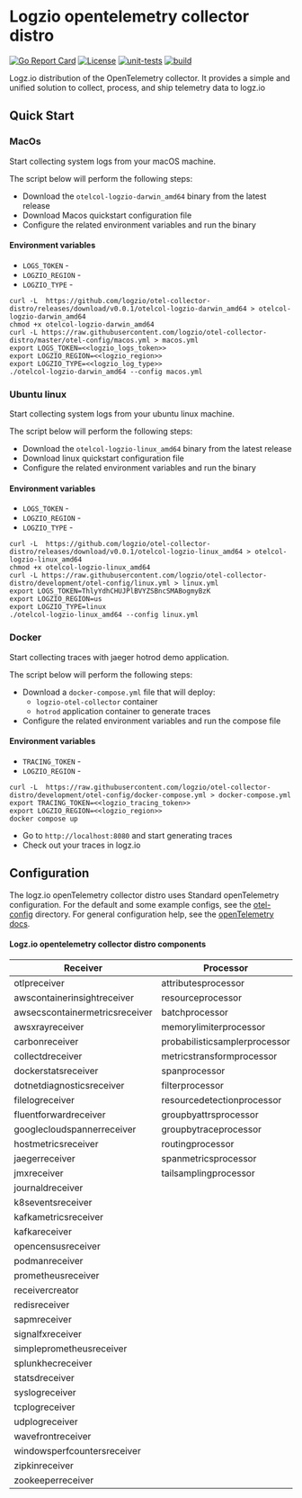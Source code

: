 # Logzio opentelemetry collector distro
[![Go Report Card](https://goreportcard.com/badge/github.com/logzio/otel-collector-distro/logzio/exporter/logzioexporter)](https://goreportcard.com/report/github.com/logzio/otel-collector-distro/logzio/exporter/logzioexporter)
[![License](https://img.shields.io/badge/License-Apache_2.0-blue.svg)](https://opensource.org/licenses/Apache-2.0)
[![unit-tests](https://github.com/logzio/otel-collector-distro/actions/workflows/test-go.yml/badge.svg)](https://github.com/logzio/otel-collector-distro/actions/workflows/test-go.yml)
[![build](https://github.com/logzio/otel-collector-distro/actions/workflows/release-artifacts.yml/badge.svg)](https://github.com/logzio/otel-collector-distro/actions/workflows/release-artifacts.yml)


Logz.io distribution of the OpenTelemetry collector. It provides a simple and unified solution to collect, process, and ship telemetry data to logz.io

## Quick Start
### MacOs
Start collecting system logs from your macOS machine.

The script below will perform the following steps:
- Download the `otelcol-logzio-darwin_amd64` binary from the latest release
- Download Macos quickstart configuration file
- Configure the related environment variables and run the binary

#### Environment variables
- `LOGS_TOKEN` -
- `LOGZIO_REGION` -
- `LOGZIO_TYPE` -

```shell
curl -L  https://github.com/logzio/otel-collector-distro/releases/download/v0.0.1/otelcol-logzio-darwin_amd64 > otelcol-logzio-darwin_amd64
chmod +x otelcol-logzio-darwin_amd64
curl -L https://raw.githubusercontent.com/logzio/otel-collector-distro/master/otel-config/macos.yml > macos.yml
export LOGS_TOKEN=<<logzio_logs_token>> 
export LOGZIO_REGION=<<logzio_region>>
export LOGZIO_TYPE=<<logzio_log_type>>
./otelcol-logzio-darwin_amd64 --config macos.yml
```

### Ubuntu linux
Start collecting system logs from your ubuntu linux machine.

The script below will perform the following steps:
- Download the `otelcol-logzio-linux_amd64` binary from the latest release
- Download linux quickstart configuration file
- Configure the related environment variables and run the binary

#### Environment variables
- `LOGS_TOKEN` -
- `LOGZIO_REGION` -
- `LOGZIO_TYPE` -

```shell
curl -L  https://github.com/logzio/otel-collector-distro/releases/download/v0.0.1/otelcol-logzio-linux_amd64 > otelcol-logzio-linux_amd64
chmod +x otelcol-logzio-linux_amd64
curl -L https://raw.githubusercontent.com/logzio/otel-collector-distro/development/otel-config/linux.yml > linux.yml
export LOGS_TOKEN=ThlyYdhCHUJPlBVYZSBncSMABogmyBzK
export LOGZIO_REGION=us
export LOGZIO_TYPE=linux
./otelcol-logzio-linux_amd64 --config linux.yml
```

### Docker
Start collecting traces with jaeger hotrod demo application.

The script below will perform the following steps:
- Download a `docker-compose.yml` file that will deploy:
  - `logzio-otel-collector` container
  - `hotrod` application container to generate traces
- Configure the related environment variables and run the compose file

#### Environment variables
- `TRACING_TOKEN` -
- `LOGZIO_REGION` -
```shell
curl -L  https://raw.githubusercontent.com/logzio/otel-collector-distro/development/otel-config/docker-compose.yml > docker-compose.yml
export TRACING_TOKEN=<<logzio_tracing_token>> 
export LOGZIO_REGION=<<logzio_region>>
docker compose up 
```
- Go to `http://localhost:8080` and start generating traces
- Check out your traces in logz.io


## Configuration

The logz.io openTelemetry collector distro uses Standard openTelemetry configuration.
For the default and some example configs, see the [otel-config](/otel-config/) directory.
For general configuration help, see the [openTelemetry docs](https://opentelemetry.io/docs/collector/configuration/).
#### Logz.io opentelemetry collector distro components

| Receiver                        | Processor                     | Exporter                           | Extensions             |
|---------------------------------|-------------------------------|------------------------------------|------------------------|
| otlpreceiver                    | attributesprocessor           | `logzioexporter`                   | ballastextension       |
| awscontainerinsightreceiver     | resourceprocessor             | `jsonlogexporter`                  | zpagesextension        |
| awsecscontainermetricsreceiver  | batchprocessor                | loggingexporter                    | bearertokenauthextension|
| awsxrayreceiver                 | memorylimiterprocessor        | otlpexporter                       | healthcheckextension   |
| carbonreceiver                  | probabilisticsamplerprocessor | fileexporter                       | oidcauthextension      |
| collectdreceiver                | metricstransformprocessor     | otlphttpexporter                   | pprofextension         |
| dockerstatsreceiver             | spanprocessor                 | prometheusexporter                 |                        |
| dotnetdiagnosticsreceiver       | filterprocessor               | prometheusremotewriteexporter      |                        |
| filelogreceiver                 | resourcedetectionprocessor    |                                    |                        |
| fluentforwardreceiver           | groupbyattrsprocessor         |                                    |                        |
| googlecloudspannerreceiver      | groupbytraceprocessor         |                                    |                        |
| hostmetricsreceiver             | routingprocessor              |                                    |                        |
| jaegerreceiver                  | spanmetricsprocessor          |                                    |                        |
| jmxreceiver                     | tailsamplingprocessor         |                                    |                        |
| journaldreceiver                |                               |                                    |                        |
| k8seventsreceiver               |                               |                                    |                        |
| kafkametricsreceiver            |                               |                                    |                        |
| kafkareceiver                   |                               |                                    |                        |
| opencensusreceiver              |                               |                                    |                        |
| podmanreceiver                  |                               |                                    |                        |
| prometheusreceiver              |                               |                                    |                        |
| receivercreator                 |                               |                                    |                        |
| redisreceiver                   |                               |                                    |                        |
| sapmreceiver                    |                               |                                    |                        |
| signalfxreceiver                |                               |                                    |                        |
| simpleprometheusreceiver        |                               |                                    |                        |
| splunkhecreceiver               |                               |                                    |                        |
| statsdreceiver                  |                               |                                    |                        |
| syslogreceiver                  |                               |                                    |                        |
| tcplogreceiver                  |                               |                                    |                        |
| udplogreceiver                  |                               |                                    |                        |
| wavefrontreceiver               |                               |                                    |                        |
| windowsperfcountersreceiver     |                               |                                    |                        |
| zipkinreceiver                  |                               |                                    |                        |
| zookeeperreceiver               |                               |                                    |                        |
